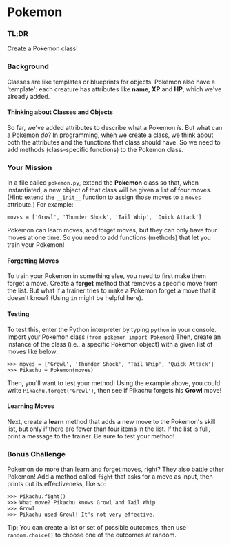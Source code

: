 # Pokemon

### TL;DR

Create a Pokemon class!

### Background
Classes are like templates or blueprints for objects. Pokemon also have a 'template': each creature has attributes like **name**, **XP** and **HP**, which we've already added.

#### Thinking about Classes and Objects

So far, we've added attributes to describe what a Pokemon *is*. But what can a Pokemon *do*? In programming, when we create a class, we think about both the attributes and the functions that class should have. So we need to add methods (class-specific functions) to the Pokemon class. 

### Your Mission

In a file called `pokemon.py`, extend the **Pokemon** class so that, when instantiated, a new object of that class will be given a list of four moves. (Hint: extend the `__init__` function to assign those moves to a `moves` attribute.) For example:

```
moves = ['Growl', 'Thunder Shock', 'Tail Whip', 'Quick Attack']
```
Pokemon can learn moves, and forget moves, but they can only have four moves at one time. So you need to add functions (methods) that let you train your Pokemon!

#### Forgetting Moves
To train your Pokemon in something else, you need to first make them forget a move. Create a **forget** method that removes a specific move from the list. But what if a trainer tries to make a Pokemon forget a move that it doesn't know? (Using `in` might be helpful here).

#### Testing

To test this, enter the Python interpreter by typing `python` in your console. Import your Pokemon class (`from pokemon import Pokemon`) Then, create an instance of the class (i.e., a specific Pokemon object) with a given list of moves like below:

```
>>> moves = ['Growl', 'Thunder Shock', 'Tail Whip', 'Quick Attack']
>>> Pikachu = Pokemon(moves)
```

Then, you'll want to test your method! Using the example above, you could write `Pikachu.forget('Growl')`, then see if Pikachu forgets his **Growl** move!

#### Learning Moves
Next, create a **learn** method that adds a new move to the Pokemon's skill list, but only if there are fewer than four items in the list. If the list is full, print a message to the trainer. Be sure to test your method!

### Bonus Challenge
Pokemon do more than learn and forget moves, right? They also battle other Pokemon! Add a method called `fight` that asks for a move as input, then prints out its effectiveness, like so:

```
>>> Pikachu.fight()
>>> What move? Pikachu knows Growl and Tail Whip.
>>> Growl
>>> Pikachu used Growl! It's not very effective.
```
Tip: You can create a list or set of possible outcomes, then use `random.choice()` to choose one of the outcomes at random.